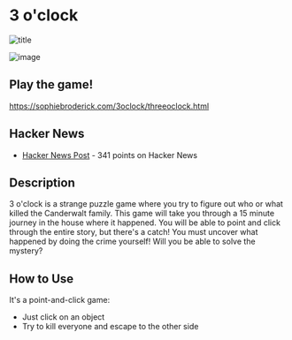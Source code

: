 # 3 o'clock 
![title](https://sophiebroderick.com/3oclock/images/start.jpg)

![image](https://sophiebroderick.com/3oclock/images/nathansleepingcabinet1.jpg)

## Play the game!
https://sophiebroderick.com/3oclock/threeoclock.html

## Hacker News
* [Hacker News Post](https://news.ycombinator.com/item?id=16049026) - 341 points on Hacker News

## Description
3 o'clock is a strange puzzle game where you try to figure out who or what killed the Canderwalt family. This game will take you through a 15 minute journey in the house where it happened. You will be able to point and click through the entire story, but there's a catch! You must uncover what happened by doing the crime yourself! Will you be able to solve the mystery?

## How to Use
It's a point-and-click game:
- Just click on an object
- Try to kill everyone and escape to the other side
